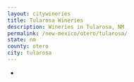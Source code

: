 ```yaml
---
layout: citywineries
title: Tularosa Wineries
description: Wineries in Tularosa, NM
permalink: /new-mexico/otero/tularosa/
state: nm
county: otero
city: tularosa
---
```

-
